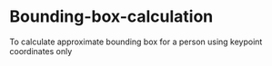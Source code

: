 # Bounding-box-calculation
To calculate approximate bounding box for a person using keypoint coordinates only
